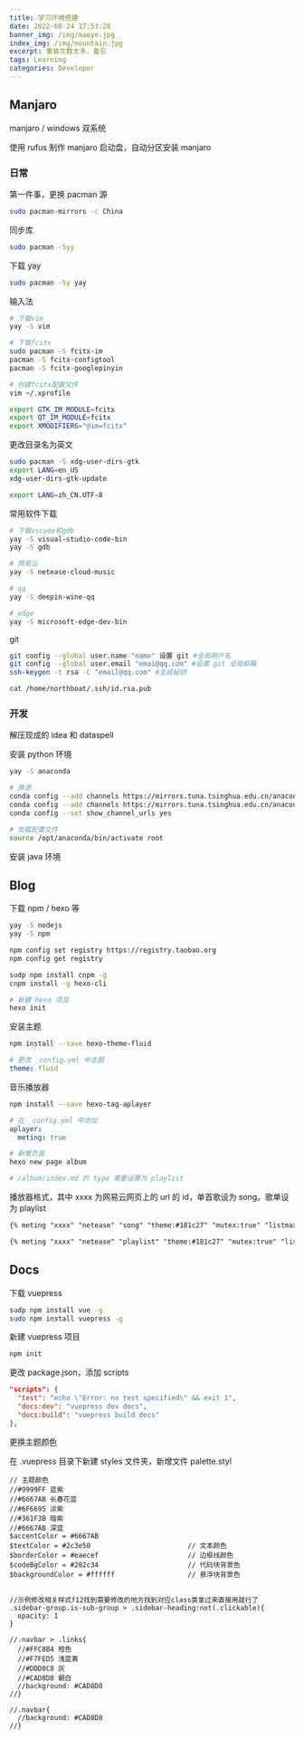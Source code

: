 ```yaml
---
title: 学习环境搭建
date: 2022-08-24 17:53:28
banner_img: /img/maoye.jpg
index_img: /img/mountain.jpg
excerpt: 重装次数太多，备忘
tags: Learning
categories: Developer
---
```


## Manjaro

manjaro / windows 双系统

使用 rufus 制作 manjaro 启动盘，自动分区安装 manjaro

### 日常

第一件事，更换 pacman 源

~~~bash
sudo pacman-mirrors -c China
~~~

同步库

~~~bash
sudo pacman -Syy
~~~

下载 yay

~~~bash
sudo pacman -Sy yay
~~~

输入法

~~~bash
# 下载vim
yay -S vim

# 下载fcitx
sudo pacman -S fcitx-im
pacman -S fcitx-configtool
pacman -S fcitx-googlepinyin

# 创建fcitx配置文件
vim ~/.xprofile

export GTK_IM_MODULE=fcitx
export QT_IM_MODULE=fcitx
export XMODIFIERS="@im=fcitx"
~~~

更改目录名为英文

~~~bash
sudo pacman -S xdg-user-dirs-gtk
export LANG=en_US
xdg-user-dirs-gtk-update

export LANG=zh_CN.UTF-8
~~~

常用软件下载

~~~bash
# 下载vscode和gdb
yay -S visual-studio-code-bin
yay -S gdb

# 网易云
yay -S netease-cloud-music

# qq
yay -S deepin-wine-qq

# edge
yay -S microsoft-edge-dev-bin
~~~

git

~~~bash
git config --global user.name "name" 设置 git #全局用户名
git config --global user.email "emai@qq.com" #设置 git 全局邮箱
ssh-keygen -t rsa -C "email@qq.com" #生成秘钥

cat /home/northboat/.ssh/id.rsa.pub
~~~

### 开发

解压现成的 idea 和 dataspell

安装 python 环境

~~~bash
yay -S anaconda

# 换源
conda config --add channels https://mirrors.tuna.tsinghua.edu.cn/anaconda/pkgs/free
conda config --add channels https://mirrors.tuna.tsinghua.edu.cn/anaconda/pkgs/main
conda config --set show_channel_urls yes

# 加载配置文件
source /opt/anaconda/bin/activate root
~~~

安装 java 环境

## Blog

下载 npm / hexo 等

~~~bash
yay -S nodejs
yay -S npm

npm config set registry https://registry.taobao.org
npm config get registry

sudp npm install cnpm -g
cnpm install -g hexo-cli

# 新建 hexo 项目
hexo init
~~~

安装主题

~~~bash
npm install --save hexo-theme-fluid
~~~

~~~yml
# 更改 _config.yml 中主题
theme: fluid
~~~

音乐播放器

~~~bash
npm install --save hexo-tag-aplayer
~~~

~~~yml
# 在 _config.yml 中添加
aplayer:
  meting: true
~~~

~~~bash
# 新增页面
hexo new page album

# /album/index.md 的 type 需要设置为 playlist
~~~

播放器格式，其中 xxxx 为网易云网页上的 url 的 id，单首歌设为 song，歌单设为 playlist

~~~markdown
{% meting "xxxx" "netease" "song" "theme:#181c27" "mutex:true" "listmaxheight:340px" "preload:auto" %}

{% meting "xxxx" "netease" "playlist" "theme:#181c27" "mutex:true" "listmaxheight:340px" "preload:auto" %}
~~~

## Docs

下载 vuepress

~~~bash
sudp npm install vue -g
sudo npm install vuepress -g
~~~

新建 vuepress 项目

~~~bash
npm init
~~~

更改 package.json，添加 scripts

~~~json
"scripts": {
  "test": "echo \"Error: no test specified\" && exit 1",
  "docs:dev": "vuepress dev docs",
  "docs:build": "vuepress build docs"
},
~~~

更换主题颜色

在 .vuepress 目录下新建 styles 文件夹，新增文件 palette.styl

~~~stylus
// 主题颜色
//#9999FF 蓝紫       
//#6667AB 长春花蓝
//#6F6695 淡紫
//#361F3B 暗紫
//#6667AB 深蓝
$accentColor = #6667AB
$textColor = #2c3e50                        // 文本颜色
$borderColor = #eaecef                      // 边框线颜色
$codeBgColor = #282c34                      // 代码块背景色
$backgroundColor = #ffffff                  // 悬浮块背景色


//示例修改相关样式f12找到需要修改的地方找到对应class类拿过来直接用就行了
.sidebar-group.is-sub-group > .sidebar-heading:not(.clickable){
  opacity: 1
}

//.navbar > .links{
  //#FFC8B4 橙色
  //#F7FED5 浅蓝黄
  //#DDD0C8 灰
  //#CAD8D8 朝白
  //background: #CAD8D8
//}

//.navbar{
  //background: #CAD8D8
//}
~~~

